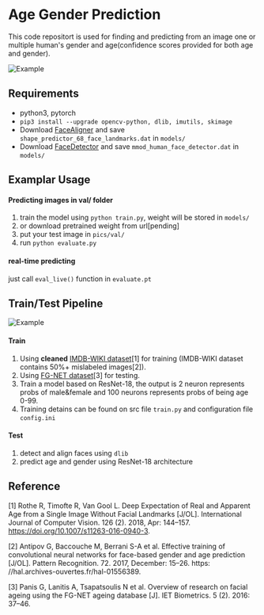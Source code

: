 # Age Gender Prediction				

This code repositort is used for finding and predicting from an image one or multiple human's gender and age(confidence scores provided for both age and gender).



![Example](https://github.com/adamzjk/Age-Gender-Pred/blob/master/example/lotr.jpg?raw=true)

## Requirements

- python3, pytorch
- `pip3 install --upgrade opencv-python, dlib, imutils, skimage`
- Download [FaceAligner]( http://dlib.net/files/shape_predictor_68_face_landmarks.dat.bz2) and save `shape_predictor_68_face_landmarks.dat` in `models/`
- Download [FaceDetector]( http://dlib.net/files/mmod_human_face_detector.dat.bz2 ) and save `mmod_human_face_detector.dat` in `models/`

##  Examplar Usage

#### **Predicting images in val/ folder**

1. train the model using `python train.py`, weight will be stored in `models/`
2. or download pretrained weight from url[pending]
3. put your test image in `pics/val/`
4. run `python evaluate.py`

#### **real-time predicting**

just call `eval_live()` function in `evaluate.pt`

## Train/Test Pipeline

![Example](https://data.vision.ee.ethz.ch/cvl/rrothe/imdb-wiki/static/img/pipeline.png)

#### **Train**

1. Using **cleaned** [IMDB-WIKI dataset](https://data.vision.ee.ethz.ch/cvl/rrothe/imdb-wiki/)[1] for training (IMDB-WIKI dataset contains 50%+ mislabeled images[2]).
2. Using [FG-NET dataset](http://www-prima.inrialpes.fr/FGnet/html/benchmarks.html)[3] for testing.
3. Train a model based on ResNet-18, the output is 2 neuron represents probs of male&female and 100 neurons represents probs of being age 0-99.
4. Training detains can be found on src file `train.py` and configuration file `config.ini`

#### **Test**

1. detect and align faces using `dlib`
2. predict age and gender using ResNet-18 architecture

## Reference

[1] Rothe R, Timofte R, Van Gool L. Deep Expectation of Real and Apparent Age from a Single Image Without Facial Landmarks [J/OL]. International Journal of Computer Vision. 126 (2). 2018, Apr: 144–157. https://doi.org/10.1007/s11263-016-0940-3.

[2] Antipov G, Baccouche M, Berrani S-A et al. Effective training of convolutional neural networks for face-based gender and age prediction [J/OL]. Pattern Recognition. 72. 2017, December: 15–26. https: //hal.archives-ouvertes.fr/hal-01556389.

[3] Panis G, Lanitis A, Tsapatsoulis N et al. Overview of research on facial ageing using the FG-NET ageing database [J]. IET Biometrics. 5 (2). 2016: 37–46.





















